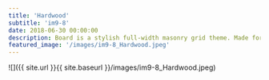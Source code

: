 ```yaml
---
title: 'Hardwood'
subtitle: 'im9-8'
date: 2018-06-30 00:00:00
description: Board is a stylish full-width masonry grid theme. Made for designers, artists, photographers and developers to show off their best work.
featured_image: '/images/im9-8_Hardwood.jpeg'
---
```


![]({{ site.url }}{{ site.baseurl }}/images/im9-8_Hardwood.jpeg)


